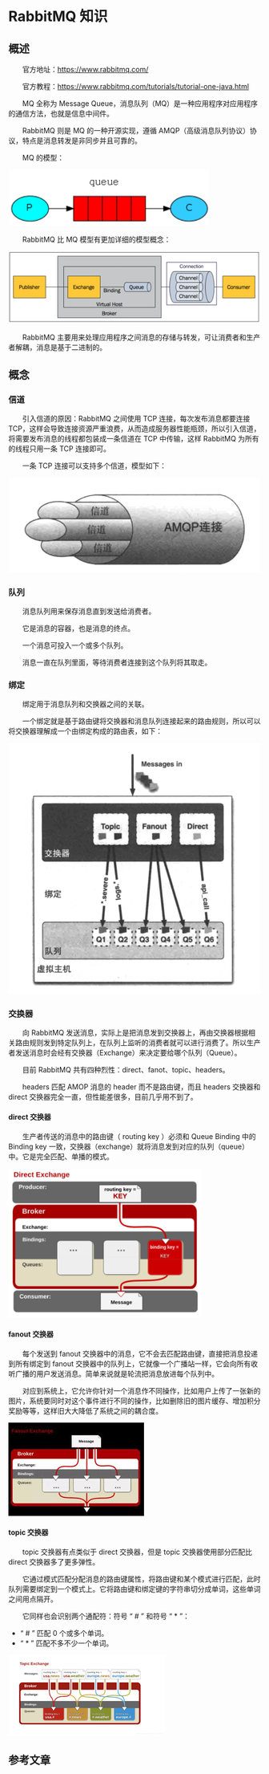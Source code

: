 # RabbitMQ 知识

## 概述

　　官方地址：https://www.rabbitmq.com/

　　官方教程：https://www.rabbitmq.com/tutorials/tutorial-one-java.html

　　MQ 全称为 Message Queue，消息队列（MQ）是一种应用程序对应用程序的通信方法，也就是信息中间件。

　　RabbitMQ 则是 MQ 的一种开源实现，遵循 AMQP（高级消息队列协议）协议，特点是消息转发是非同步并且可靠的。

　　MQ 的模型：

![](image/MQ模型.png)

　　RabbitMQ 比 MQ 模型有更加详细的模型概念：

![](image/rabbit模型.png)

　　RabbitMQ 主要用来处理应用程序之间消息的存储与转发，可让消费者和生产者解耦，消息是基于二进制的。

## 概念

### 信道

　　引入信道的原因：RabbitMQ 之间使用 TCP 连接，每次发布消息都要连接 TCP，这样会导致连接资源严重浪费，从而造成服务器性能瓶颈，所以引入信道，将需要发布消息的线程都包装成一条信道在 TCP 中传输，这样 RabbitMQ 为所有的线程只用一条 TCP 连接即可。

　　一条 TCP 连接可以支持多个信道，模型如下：

![](image/信道模型.png)

### 队列

　　消息队列用来保存消息直到发送给消费者。

　　它是消息的容器，也是消息的终点。

　　一个消息可投入一个或多个队列。

　　消息一直在队列里面，等待消费者连接到这个队列将其取走。

### 绑定

　　绑定用于消息队列和交换器之间的关联。

　　一个绑定就是基于路由键将交换器和消息队列连接起来的路由规则，所以可以将交换器理解成一个由绑定构成的路由表，如下：

![](image/绑定图.png)

### 交换器

　　向 RabbitMQ 发送消息，实际上是把消息发到交换器上，再由交换器根据相关路由规则发到特定队列上，在队列上监听的消费者就可以进行消费了。所以生产者发送消息时会经有交换器（Exchange）来决定要给哪个队列（Queue）。

　　目前 RabbitMQ 共有四种烈性：direct、fanot、topic、headers。

　　headers 匹配 AMOP 消息的 header 而不是路由键，而且 headers 交换器和 direct 交换器完全一直，但性能差很多，目前几乎用不到了。

#### direct 交换器

　　生产者传送的消息中的路由键（ routing key ）必须和 Queue Binding 中的 Binding key 一致，交换器（exchange）就将消息发到对应的队列（queue）中。它是完全匹配、单播的模式。

![](image/direct交换器.png)

#### fanout 交换器

　　每个发送到 fanout 交换器中的消息，它不会去匹配路由键，直接把消息投递到所有绑定到 fanout 交换器中的队列上，它就像一个广播站一样，它会向所有收听广播的用户发送消息。简单来说就是轮流把消息放进每个队列中。

　　对应到系统上，它允许你针对一个消息作不同操作，比如用户上传了一张新的图片，系统要同时对这个事件进行不同的操作，比如删除旧的图片缓存、增加积分奖励等等，这样旧大大降低了系统之间的耦合度。

![](image/fanout交换器.jpg)

#### topic 交换器

　　topic 交换器有点类似于 direct 交换器，但是 topic 交换器使用部分匹配比 direct 交换器多了更多弹性。

　　它通过模式匹配分配消息的路由键属性，将路由键和某个模式进行匹配，此时队列需要绑定到一个模式上。它将路由键和绑定键的字符串切分成单词，这些单词之间用点隔开。

　　它同样也会识别两个通配符：符号 “ # ” 和符号 “ * ”：

* “ # ” 匹配 0 个或多个单词。
* “ * ” 匹配不多不少一个单词。

![](image/topic交换器.png)





## 参考文章

